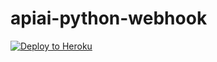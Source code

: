 # apiai-python-webhook

[![Deploy to Heroku](https://www.herokucdn.com/deploy/button.svg)](https://heroku.com/deploy)